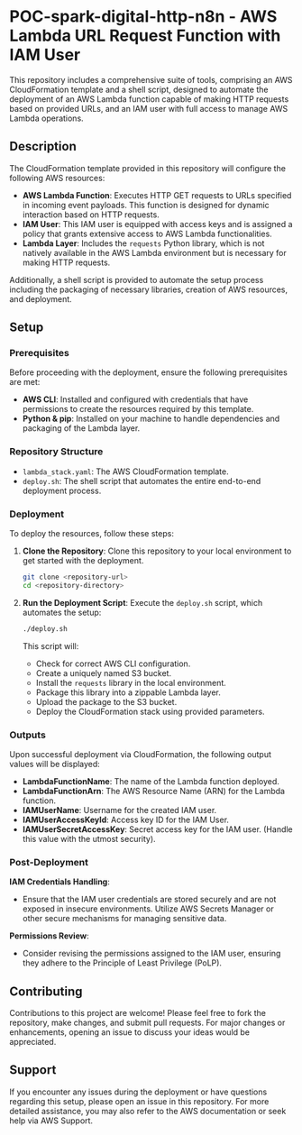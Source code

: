 # POC-spark-digital-http-n8n - AWS Lambda URL Request Function with IAM User

This repository includes a comprehensive suite of tools, comprising an AWS CloudFormation template and a shell script, designed to automate the deployment of an AWS Lambda function capable of making HTTP requests based on provided URLs, and an IAM user with full access to manage AWS Lambda operations.

## Description

The CloudFormation template provided in this repository will configure the following AWS resources:

- **AWS Lambda Function**: Executes HTTP GET requests to URLs specified in incoming event payloads. This function is designed for dynamic interaction based on HTTP requests.
- **IAM User**: This IAM user is equipped with access keys and is assigned a policy that grants extensive access to AWS Lambda functionalities.
- **Lambda Layer**: Includes the `requests` Python library, which is not natively available in the AWS Lambda environment but is necessary for making HTTP requests.

Additionally, a shell script is provided to automate the setup process including the packaging of necessary libraries, creation of AWS resources, and deployment.

## Setup

### Prerequisites

Before proceeding with the deployment, ensure the following prerequisites are met:

- **AWS CLI**: Installed and configured with credentials that have permissions to create the resources required by this template.
- **Python & pip**: Installed on your machine to handle dependencies and packaging of the Lambda layer.

### Repository Structure

- `lambda_stack.yaml`: The AWS CloudFormation template.
- `deploy.sh`: The shell script that automates the entire end-to-end deployment process.

### Deployment

To deploy the resources, follow these steps:

1. **Clone the Repository**:
   Clone this repository to your local environment to get started with the deployment.
   ```bash
   git clone <repository-url>
   cd <repository-directory>
   ```

2. **Run the Deployment Script**:
   Execute the `deploy.sh` script, which automates the setup:
   ```bash
   ./deploy.sh
   ```
   This script will:
   - Check for correct AWS CLI configuration.
   - Create a uniquely named S3 bucket.
   - Install the `requests` library in the local environment.
   - Package this library into a zippable Lambda layer.
   - Upload the package to the S3 bucket.
   - Deploy the CloudFormation stack using provided parameters.

### Outputs

Upon successful deployment via CloudFormation, the following output values will be displayed:

- **LambdaFunctionName**: The name of the Lambda function deployed.
- **LambdaFunctionArn**: The AWS Resource Name (ARN) for the Lambda function.
- **IAMUserName**: Username for the created IAM user.
- **IAMUserAccessKeyId**: Access key ID for the IAM User.
- **IAMUserSecretAccessKey**: Secret access key for the IAM user. (Handle this value with the utmost security).

### Post-Deployment

**IAM Credentials Handling**:
- Ensure that the IAM user credentials are stored securely and are not exposed in insecure environments. Utilize AWS Secrets Manager or other secure mechanisms for managing sensitive data.

**Permissions Review**:
- Consider revising the permissions assigned to the IAM user, ensuring they adhere to the Principle of Least Privilege (PoLP).

## Contributing

Contributions to this project are welcome! Please feel free to fork the repository, make changes, and submit pull requests. For major changes or enhancements, opening an issue to discuss your ideas would be appreciated.

## Support

If you encounter any issues during the deployment or have questions regarding this setup, please open an issue in this repository. For more detailed assistance, you may also refer to the AWS documentation or seek help via AWS Support.